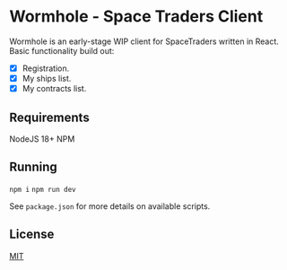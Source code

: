 # Wormhole - Space Traders Client

Wormhole is an early-stage WIP client for SpaceTraders written in React. Basic functionality build out:

- [x] Registration.
- [x] My ships list.
- [x] My contracts list. 

## Requirements

NodeJS 18+
NPM

## Running

`npm i`
`npm run dev`

See `package.json` for more details on available scripts.

## License

[MIT](https://choosealicense.com/licenses/mit/)
